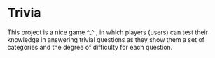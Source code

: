 # Trivia
This project is a nice game ^ـ^ , in which players (users) can test their knowledge in answering trivial questions as they show them a set of categories and the degree of difficulty for each question.
